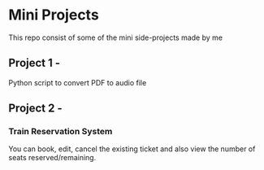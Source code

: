 # Mini Projects
This repo consist of some of the mini side-projects made by me

## Project 1 -
Python script to convert PDF to audio file

## Project 2 -
### Train Reservation System 
You can book, edit, cancel the existing ticket and also view the number of seats reserved/remaining.
